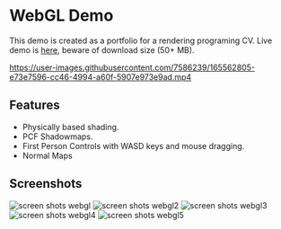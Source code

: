 # WebGL Demo
This demo is created as a portfolio for a rendering programing CV.
Live demo is [here](https://manueldun.github.io/webgl-demo), beware of download size (50+ MB).

https://user-images.githubusercontent.com/7586239/165562805-e73e7596-cc46-4994-a60f-5907e973e9ad.mp4

## Features

- Physically based shading.
- PCF Shadowmaps.
- First Person Controls with WASD keys and mouse dragging.
- Normal Maps

## Screenshots

![screen shots webgl](https://user-images.githubusercontent.com/7586239/165565077-833ac71d-5b53-413f-886f-314b70ab425a.jpg)
![screen shots webgl2](https://user-images.githubusercontent.com/7586239/165565078-b24136f3-37e8-4abe-ac8d-ad824e51080d.jpg)
![screen shots webgl3](https://user-images.githubusercontent.com/7586239/165565080-345814c9-729f-4e46-b2b6-3b5034cfd543.jpg)
![screen shots webgl4](https://user-images.githubusercontent.com/7586239/165565082-4afb9bd7-977e-4152-84d1-c3532bf36f28.jpg)
![screen shots webgl5](https://user-images.githubusercontent.com/7586239/165565083-f87c4b43-cd72-49da-b2c9-aa3ed9d89db5.jpg)
